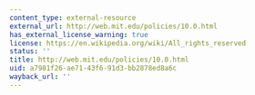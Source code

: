 ```yaml
---
content_type: external-resource
external_url: http://web.mit.edu/policies/10.0.html
has_external_license_warning: true
license: https://en.wikipedia.org/wiki/All_rights_reserved
status: ''
title: http://web.mit.edu/policies/10.0.html
uid: a7981f26-ae71-43f6-91d3-bb2878ed8a6c
wayback_url: ''
---
```

